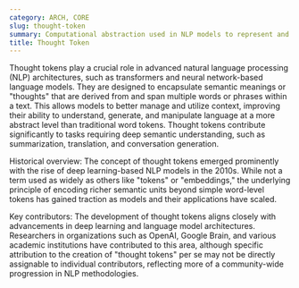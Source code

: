 ```yaml
---
category: ARCH, CORE
slug: thought-token
summary: Computational abstraction used in NLP models to represent and manipulate complex ideas or concepts within sequences of text.
title: Thought Token
---
```


Thought tokens play a crucial role in advanced natural language processing (NLP) architectures, such as transformers and neural network-based language models. They are designed to encapsulate semantic meanings or "thoughts" that are derived from and span multiple words or phrases within a text. This allows models to better manage and utilize context, improving their ability to understand, generate, and manipulate language at a more abstract level than traditional word tokens. Thought tokens contribute significantly to tasks requiring deep semantic understanding, such as summarization, translation, and conversation generation.

Historical overview: The concept of thought tokens emerged prominently with the rise of deep learning-based NLP models in the 2010s. While not a term used as widely as others like "tokens" or "embeddings," the underlying principle of encoding richer semantic units beyond simple word-level tokens has gained traction as models and their applications have scaled.

Key contributors: The development of thought tokens aligns closely with advancements in deep learning and language model architectures. Researchers in organizations such as OpenAI, Google Brain, and various academic institutions have contributed to this area, although specific attribution to the creation of "thought tokens" per se may not be directly assignable to individual contributors, reflecting more of a community-wide progression in NLP methodologies.